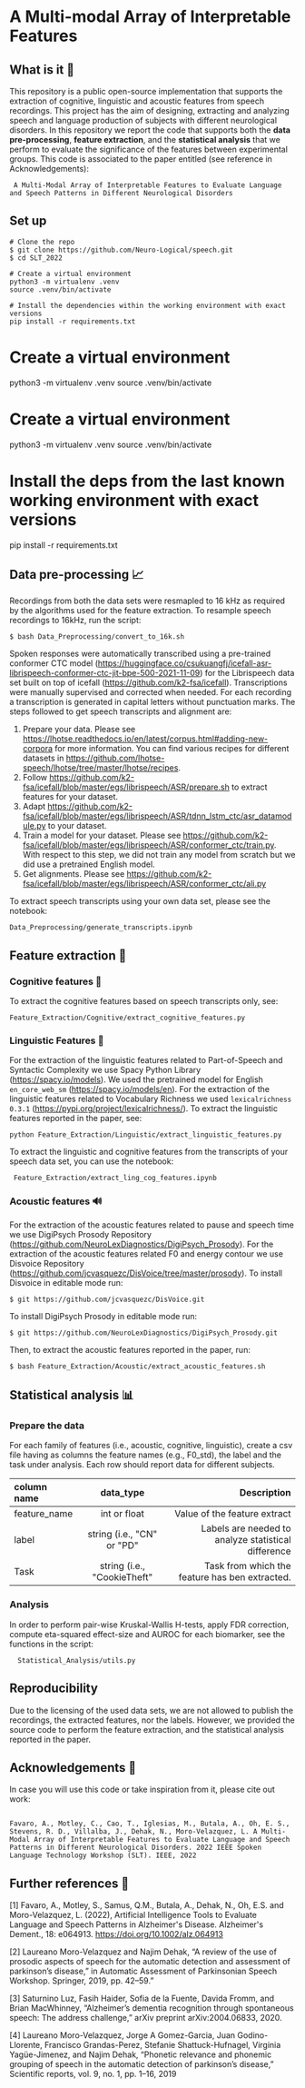 # A Multi-modal Array of Interpretable Features

## What is it 🔎
This repository is a public open-source implementation that supports the extraction of cognitive, linguistic and acoustic features from speech recordings. This project has the aim of designing, extracting and analyzing speech and language production of subjects with different neurological disorders. 
In this repository we report the code that supports both the  **data pre-processing**, **feature extraction**, and the **statistical analysis** that we perform to evaluate the significance of the features between experimental groups. This code is associated to the paper entitled (see reference in Acknowledgements):

``` 
 A Multi-Modal Array of Interpretable Features to Evaluate Language and Speech Patterns in Different Neurological Disorders
```

## Set up 

```
# Clone the repo
$ git clone https://github.com/Neuro-Logical/speech.git
$ cd SLT_2022

# Create a virtual environment
python3 -m virtualenv .venv
source .venv/bin/activate

# Install the dependencies within the working environment with exact versions
pip install -r requirements.txt
```
# Create a virtual environment
python3 -m virtualenv .venv
source .venv/bin/activate

# Create a virtual environment
python3 -m virtualenv .venv
source .venv/bin/activate

# Install the deps from the last known working environment with exact versions
pip install -r requirements.txt
## Data pre-processing 📈
Recordings from both the data sets were resmapled to 16 kHz as required by the algorithms used for the feature extraction. To resample speech recordings to 16kHz, run the script: 
  
  ```
  $ bash Data_Preprocessing/convert_to_16k.sh 
  ```
Spoken responses were automatically transcribed using a pre-trained conformer CTC  model (https://huggingface.co/csukuangfj/icefall-asr-librispeech-conformer-ctc-jit-bpe-500-2021-11-09) for the Librispeech data set built on top of icefall (https://github.com/k2-fsa/icefall). Transcriptions were manually supervised and corrected when needed. For each recording a transcription is generated in capital letters without punctuation marks. The steps followed to get speech transcripts and alignment are:

  1) Prepare your data. Please see https://lhotse.readthedocs.io/en/latest/corpus.html#adding-new-corpora for more information. You can find various recipes for different datasets in https://github.com/lhotse-speech/lhotse/tree/master/lhotse/recipes.
  2) Follow https://github.com/k2-fsa/icefall/blob/master/egs/librispeech/ASR/prepare.sh to extract features for your dataset.
  3) Adapt https://github.com/k2-fsa/icefall/blob/master/egs/librispeech/ASR/tdnn_lstm_ctc/asr_datamodule.py to your dataset.
  4) Train a model for your dataset. Please see https://github.com/k2-fsa/icefall/blob/master/egs/librispeech/ASR/conformer_ctc/train.py. With respect to this step, we did not train any model from scratch but we did use a pretrained English model.
  5) Get alignments. Please see https://github.com/k2-fsa/icefall/blob/master/egs/librispeech/ASR/conformer_ctc/ali.py

  To extract speech transcripts using your own data set, please see the notebook:

  ```
  Data_Preprocessing/generate_transcripts.ipynb 
  ```
## Feature extraction 🔨
### Cognitive features 🧠

To extract the cognitive features based on speech transcripts only, see:
  ``` 
  Feature_Extraction/Cognitive/extract_cognitive_features.py
  ```
### Linguistic Features 🔡
For the extraction of the linguistic features related to Part-of-Speech and Syntactic Complexity we use Spacy Python Library (<https://spacy.io/models>). We used the pretrained model for English ```en_core_web_sm``` (<https://spacy.io/models/en>). 
For the extraction of the linguistic features related to Vocabulary Richness we used ```lexicalrichness 0.3.1``` (<https://pypi.org/project/lexicalrichness/>).
To extract the linguistic features reported in the paper, see:

  ``` 
  python Feature_Extraction/Linguistic/extract_linguistic_features.py
  ```
To extract the linguistic and cognitive features from the transcripts of your speech data set, you can use the notebook:

 ``` 
  Feature_Extraction/extract_ling_cog_features.ipynb
  ```
### Acoustic features 🔊
For the extraction of the acoustic features related to pause and speech time we use DigiPsych Prosody Repository (<https://github.com/NeuroLexDiagnostics/DigiPsych_Prosody>). For the extraction of the acoustic features related F0 and energy contour we use Disvoice Repository (<https://github.com/jcvasquezc/DisVoice/tree/master/prosody>).
To install Disvoice in editable mode run:

```
$ git https://github.com/jcvasquezc/DisVoice.git
``` 
To install DigiPsych Prosody in editable mode run:

```
$ git https://github.com/NeuroLexDiagnostics/DigiPsych_Prosody.git
```
Then, to extract the acoustic features reported in the paper, run:

``` 
$ bash Feature_Extraction/Acoustic/extract_acoustic_features.sh
 ```
## Statistical analysis 📊
### Prepare the data 

For each family of features (i.e., acoustic, cognitive, linguistic), create a csv file having as columns the feature names (e.g., F0_std), the label and the task under analysis. Each row should report data for different subjects.

| column name      | data_type | Description  |
| :---        |    :----:   |          ---: |
| feature_name      | int or float  | Value of the feature extract   |
| label   | string (i.e., "CN" or "PD"  | Labels are needed to analyze statistical difference   |
| Task   | string (i.e., "CookieTheft"  | Task from which the feature has ben extracted.   |


### Analysis 

In order to perform pair-wise Kruskal-Wallis H-tests, apply FDR correction, compute eta-squared effect-size and AUROC for each biomarker, see the functions in the script:
``` 
  Statistical_Analysis/utils.py
 ```

## Reproducibility
Due to the licensing of the used data sets, we are not allowed to publish the recordings, the extracted features, nor the labels. However, we provided the source code to perform the feature extraction, and the statistical analysis reported in the paper.

## Acknowledgements 🙏
In case you will use this code or take inspiration from it, please cite out work: 
```

Favaro, A., Motley, C., Cao, T., Iglesias, M., Butala, A., Oh, E. S., Stevens, R. D., Villalba, J., Dehak, N., Moro-Velazquez, L. A Multi-Modal Array of Interpretable Features to Evaluate Language and Speech Patterns in Different Neurological Disorders. 2022 IEEE Spoken Language Technology Workshop (SLT). IEEE, 2022

```
## Further references 📖
[1] Favaro, A., Motley, S., Samus, Q.M., Butala, A., Dehak, N., Oh, E.S. and Moro-Velazquez, L. (2022), Artificial Intelligence Tools to Evaluate Language and Speech Patterns in Alzheimer's Disease. Alzheimer's Dement., 18: e064913. https://doi.org/10.1002/alz.064913

[2] Laureano Moro-Velazquez and Najim Dehak, “A review of the use of prosodic aspects of speech for the automatic detection and assessment of parkinson’s disease,” in Automatic Assessment of Parkinsonian Speech Workshop. Springer, 2019, pp. 42–59.”​

[3] Saturnino Luz, Fasih Haider, Sofia de la Fuente, Davida Fromm, and Brian MacWhinney, “Alzheimer’s dementia recognition through spontaneous speech: The address challenge,” arXiv preprint arXiv:2004.06833, 2020. ​

[4] Laureano Moro-Velazquez, Jorge A Gomez-Garcia, Juan Godino-Llorente, Francisco Grandas-Perez, Stefanie Shattuck-Hufnagel, Virginia Yagüe-Jimenez, and Najim Dehak, “Phonetic relevance and phonemic grouping of speech in the automatic detection of parkinson’s disease,” Scientific reports, vol. 9, no. 1, pp. 1–16, 2019​
​